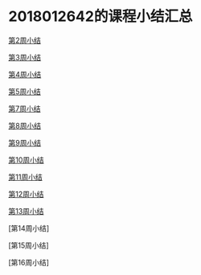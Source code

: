 # 2018012642的课程小结汇总

[第2周小结](https://github.com/saturn-lab/FBDQA-2020A/blob/master/Memos/Study-Memo/2642-Day2.md)

[第3周小结](https://github.com/saturn-lab/FBDQA-2020A/blob/master/Memos/Study-Memo/2642-Day3.md)

[第4周小结](https://github.com/saturn-lab/FBDQA-2020A/blob/master/Memos/Study-Memo/2642-Day4.md)

[第5周小结](https://github.com/saturn-lab/FBDQA-2020A/blob/master/Memos/Study-Memo/2642-Day5.md)

[第7周小结](https://github.com/saturn-lab/FBDQA-2020A/blob/master/Memos/Study-Memo/2642-Day7.md)

[第8周小结](https://github.com/saturn-lab/FBDQA-2020A/blob/master/Memos/Study-Memo/2642-Day8.md)

[第9周小结](https://github.com/saturn-lab/FBDQA-2020A/blob/master/Memos/Study-Memo/2642-Day9.md)

[第10周小结](https://github.com/saturn-lab/FBDQA-2020A/blob/master/Memos/Study-Memo/2642-Day10.md)

[第11周小结](https://github.com/saturn-lab/FBDQA-2020A/blob/master/Memos/Study-Memo/2642-Day11.md)

[第12周小结](https://github.com/saturn-lab/FBDQA-2020A/commit/cff76f7839e8777febe3ffdfb570690b8e2089be)

[第13周小结](https://github.com/saturn-lab/FBDQA-2020A/blob/master/Memos/Study-Memo/2642-Day13.md)

[第14周小结]

[第15周小结]

[第16周小结]
